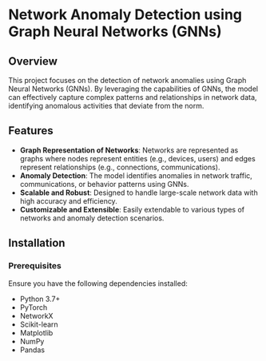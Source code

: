 # Network Anomaly Detection using Graph Neural Networks (GNNs)

## Overview

This project focuses on the detection of network anomalies using Graph Neural Networks (GNNs). By leveraging the capabilities of GNNs, the model can effectively capture complex patterns and relationships in network data, identifying anomalous activities that deviate from the norm.

## Features

- **Graph Representation of Networks**: Networks are represented as graphs where nodes represent entities (e.g., devices, users) and edges represent relationships (e.g., connections, communications).
- **Anomaly Detection**: The model identifies anomalies in network traffic, communications, or behavior patterns using GNNs.
- **Scalable and Robust**: Designed to handle large-scale network data with high accuracy and efficiency.
- **Customizable and Extensible**: Easily extendable to various types of networks and anomaly detection scenarios.

## Installation

### Prerequisites

Ensure you have the following dependencies installed:

- Python 3.7+
- PyTorch
- NetworkX
- Scikit-learn
- Matplotlib
- NumPy
- Pandas
